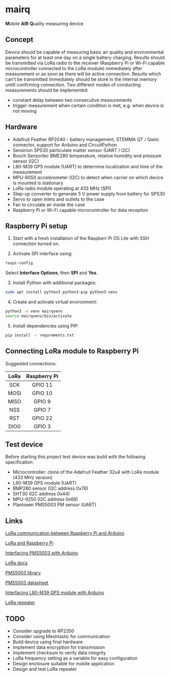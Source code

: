 # mairq
 **M**obile **AIR** **Q**uality measuring device

## Concept
Device should be capable of measuring basic air quality and environmental parameters for at least one day on a single battery charging. Results should be transmitted via LoRa radio to the receiver (Raspberry Pi or Wi-Fi capable microcontroller connected to the LoRa module) immediately after measurement or as soon as there will be active connection. Results which can't be transmitted immediately should be store in the internal memory untill confirming connection. Two different modes of conducting measurements should be implemented:
* constant delay between two consecutive measurements
* trigger measurement when certain condition is met, e.g. when device is not moving

## Hardware
* Adafruit Feather RP2040 - battery management, STEMMA QT / Qwiic connector, support for Arduino and CircuitPython
* Sensirion SPS30 particulate matter sensor (UART / I2C)
* Bosch Sensortec BME280 temperature, relative humidity and pressure sensor (I2C)
* L80-M39 GPS module (UART) to determine localization and time of the measurement
* MPU-6050 accelerometer (I2C) to detect when carrier on which device is mounted is stationary
* LoRa radio module operating at 433 MHz (SPI)
* Step-up converter to generate 5 V power supply from battery for SPS30
* Servo to open inlets and outlets to the case
* Fan to circulate air inside the case
* Raspberry Pi or Wi-Fi capable microcontroller for data reception

## Raspberry Pi setup
1. Start with a fresh installation of the Raspberr Pi OS Lite with SSH connection turned on.

2. Activate SPI interface using:
``` bash
raspi-config
```
Select **Interface Options**, then **SPI** and **Yes**.

3. Install Python with additional packages:
``` bash
sudo apt install python3 python3-pip python3-venv
```

4. Create and activate virtual environment:
``` bash
python3 -m venv mairqvenv
source mairqvenv/bin/activate
```

5. Install dependencies using PIP:
``` bash
pip install -r requrements.txt
```

## Connecting LoRa module to Raspberry Pi
Suggested connections:

| LoRa   | Raspberry Pi |
| :----: | :----------: |
| SCK    | GPIO 11      |
| MOSI   | GPIO 10      |
| MISO   | GPIO 9       |
| NSS    | GPIO 7       |
| RST    | GPIO 22      |
| DIO0   | GPIO 3       |

## Test device
Before starting this project test device was build with the following specification:

* Microcontroller: clone of the Adafruit Feather 32u4 with LoRa module (433 MHz version)
* L80-M39 GPS module (UART)
* BMP280 sensor (I2C address 0x76)
* SHT30 (I2C address 0x44)
* MPU-9250 (I2C address 0x68)
* Plantower PMS5003 PM sensor (UART)

## Links
[LoRa communication between Raspberry Pi and Arduino](https://circuitdigest.com/microcontroller-projects/raspberry-pi-with-lora-peer-to-peer-communication-with-arduino)

[LoRa and Raspberry Pi](https://learn.adafruit.com/lora-and-lorawan-radio-for-raspberry-pi)

[Interfacing PMS5003 with Arduino](https://forums.adafruit.com/viewtopic.php?t=167487)

[LoRa docs](https://lora.readthedocs.io/en/latest/)

[PMS5003 library](https://github.com/jbanaszczyk/pms5003)

[PMS5003 datasheet](https://www.digikey.jp/htmldatasheets/production/2903006/0/0/1/pms5003-series-manual.html)

[Interfacing L80-M39 GPS module with Arduino](https://how2electronics.com/how-to-interface-quectel-l80-gps-module-with-arduino/)

[LoRa repeater](http://www.daveakerman.com/?p=2469)

## TODO
* Consider upgrade to RP2350
* Consider using Meshtastic for communication
* Build device using final hardware
* Implement data encryption for transmission
* Implement checksum to verify data integrity
* LoRa frequency setting as a variable for easy configuration
* Design enclosure suitable for mobile application
* Design and test LoRa repeater
